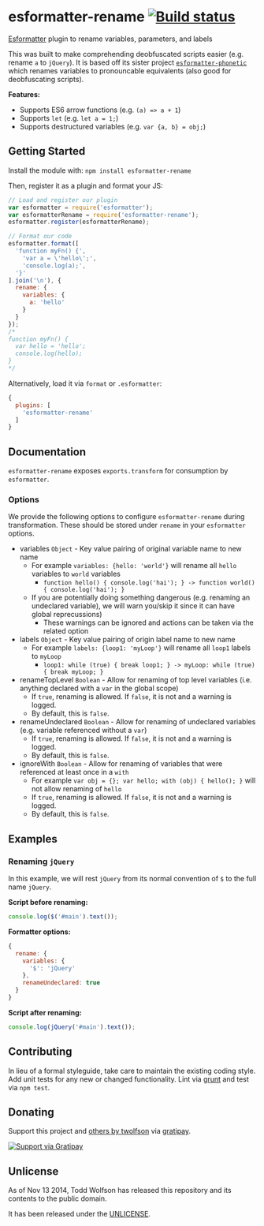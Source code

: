 # esformatter-rename [![Build status](https://travis-ci.org/twolfson/esformatter-rename.png?branch=master)](https://travis-ci.org/twolfson/esformatter-rename)

[Esformatter][`esformatter`] plugin to rename variables, parameters, and labels

This was built to make comprehending deobfuscated scripts easier (e.g. rename `a` to `jQuery`). It is based off its sister project [`esformatter-phonetic`][] which renames variables to pronouncable equivalents (also good for deobfuscating scripts).

[`esformatter`]: https://github.com/millermedeiros/esformatter
[`esformatter-phonetic`]: https://github.com/twolfson/esformatter-phonetic

**Features:**

- Supports ES6 arrow functions (e.g. `(a) => a + 1`)
- Supports `let` (e.g. `let a = 1;`)
- Supports destructured variables (e.g. `var {a, b} = obj;`)

## Getting Started
Install the module with: `npm install esformatter-rename`

Then, register it as a plugin and format your JS:

```js
// Load and register our plugin
var esformatter = require('esformatter');
var esformatterRename = require('esformatter-rename');
esformatter.register(esformatterRename);

// Format our code
esformatter.format([
  'function myFn() {',
    'var a = \'hello\';',
    'console.log(a);',
  '}'
].join('\n'), {
  rename: {
    variables: {
      a: 'hello'
    }
  }
});
/*
function myFn() {
  var hello = 'hello';
  console.log(hello);
}
*/
```

Alternatively, load it via `format` or `.esformatter`:

```js
{
  plugins: [
    'esformatter-rename'
  ]
}
```


## Documentation
`esformatter-rename` exposes `exports.transform` for consumption by `esformatter`.

### Options
We provide the following options to configure `esformatter-rename` during transformation. These should be stored under `rename` in your `esformatter` options.

- variables `Object` - Key value pairing of original variable name to new name
    - For example `variables: {hello: 'world'}` will rename all `hello` variables to `world` variables
        - `function hello() { console.log('hai'); } -> function world() { console.log('hai'); }`
    - If you are potentially doing something dangerous (e.g. renaming an undeclared variable), we will warn you/skip it since it can have global reprecussions)
        - These warnings can be ignored and actions can be taken via the related option
- labels `Object` - Key value pairing of origin label name to new name
    - For example `labels: {loop1: 'myLoop'}` will rename all `loop1` labels to `myLoop`
        - `loop1: while (true) { break loop1; } -> myLoop: while (true) { break myLoop; }`
- renameTopLevel `Boolean` - Allow for renaming of top level variables (i.e. anything declared with a `var` in the global scope)
    - If `true`, renaming is allowed. If `false`, it is not and a warning is logged.
    - By default, this is `false`.
- renameUndeclared `Boolean` - Allow for renaming of undeclared variables (e.g. variable referenced without a `var`)
    - If `true`, renaming is allowed. If `false`, it is not and a warning is logged.
    - By default, this is `false`.
- ignoreWith `Boolean` - Allow for renaming of variables that were referenced at least once in a `with`
    - For example `var obj = {}; var hello; with (obj) { hello(); }` will not allow renaming of `hello`
    - If `true`, renaming is allowed. If `false`, it is not and a warning is logged.
    - By default, this is `false`.

## Examples
### Renaming `jQuery`
In this example, we will rest `jQuery` from its normal convention of `$` to the full name `jQuery`.

**Script before renaming:**

```js
console.log($('#main').text());
```

**Formatter options:**

```js
{
  rename: {
    variables: {
      '$': 'jQuery'
    },
    renameUndeclared: true
  }
}
```

**Script after renaming:**

```js
console.log(jQuery('#main').text());
```


## Contributing
In lieu of a formal styleguide, take care to maintain the existing coding style. Add unit tests for any new or changed functionality. Lint via [grunt](https://github.com/gruntjs/grunt) and test via `npm test`.

## Donating
Support this project and [others by twolfson][gratipay] via [gratipay][].

[![Support via Gratipay][gratipay-badge]][gratipay]

[gratipay-badge]: https://cdn.rawgit.com/gratipay/gratipay-badge/2.x.x/dist/gratipay.png
[gratipay]: https://www.gratipay.com/twolfson/

## Unlicense
As of Nov 13 2014, Todd Wolfson has released this repository and its contents to the public domain.

It has been released under the [UNLICENSE][].

[UNLICENSE]: UNLICENSE
